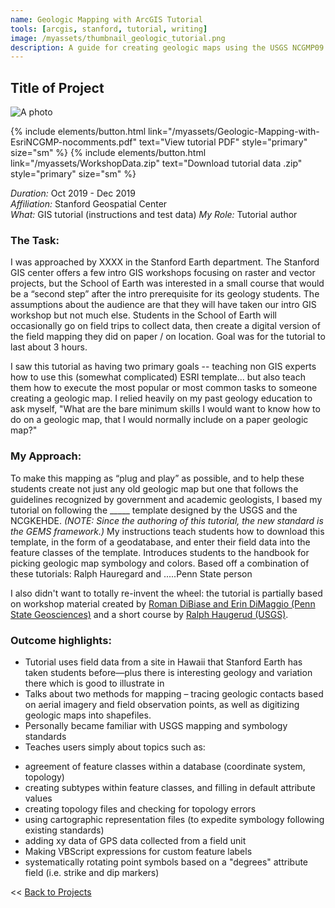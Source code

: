 ```yaml
---
name: Geologic Mapping with ArcGIS Tutorial
tools: [arcgis, stanford, tutorial, writing]
image: /myassets/thumbnail_geologic_tutorial.png
description: A guide for creating geologic maps using the USGS NCGMP09 cartographic standards.
---
```


## Title of Project ##

![A photo](http://placekitten.com/400/375)

{% include elements/button.html link="/myassets/Geologic-Mapping-with-EsriNCGMP-nocomments.pdf" text="View tutorial PDF" style="primary" size="sm" %}
{% include elements/button.html link="/myassets/WorkshopData.zip" text="Download tutorial data .zip" style="primary" size="sm" %}


*Duration:* Oct 2019 - Dec 2019  
*Affiliation:* Stanford Geospatial Center  
*What:* GIS tutorial (instructions and test data) 
*My Role:* Tutorial author


### The Task:

I was approached by XXXX in the Stanford Earth department. The Stanford GIS center offers a few intro GIS workshops focusing on raster and vector projects, but the School of Earth was interested in a small course that would be a “second step” after the intro prerequisite for its geology students. The assumptions about the audience are that they will have taken our intro GIS workshop but not much else. Students in the School of Earth will occasionally go on field trips to collect data, then create a digital version of the field mapping they did on paper / on location.
Goal was for the tutorial to last about 3 hours.

I saw this tutorial as having two primary goals -- teaching non GIS experts how to use this (somewhat complicated) ESRI template... but also teach them how to execute the most popular or most common tasks to someone creating a geologic map. I relied heavily on my past geology education to ask myself, "What are the bare minimum skills I would want to know how to do on a geologic map, that I would normally include on a paper geologic map?"

### My Approach:

To make this mapping as “plug and play” as possible, and to help these students create not just any old geologic map but one that follows the guidelines recognized by government and academic geologists, I based my tutorial on following the _____ template designed by the USGS and the NCGKEHDE. *(NOTE: Since the authoring of this tutorial, the new standard is the GEMS framework.)* My instructions teach students how to download this template, in the form of a geodatabase, and enter their field data into the feature classes of the template.
Introduces students to the handbook for picking geologic map symbology and colors.
Based off a combination of these tutorials: Ralph Hauregard and .....Penn State person

I also didn't want to totally re-invent the wheel: the tutorial is partially based on workshop material created by [Roman DiBiase and Erin DiMaggio (Penn State Geosciences)](http://sites.psu.edu/dibiase/teaching/making-a-geologic-map-in-arcgis-10-x/) and a short course by [Ralph Haugerud (USGS)](https://ngmdb.usgs.gov/Info/standards/NCGMP09/).



### Outcome highlights:  

* Tutorial uses field data from a site in Hawaii that Stanford Earth has taken students before—plus there is interesting geology and variation there which is good to illustrate in 
* Talks about two methods for mapping – tracing geologic contacts based on aerial imagery and field observation points, as well as digitizing geologic maps into shapefiles.
* Personally became familiar with USGS mapping and symbology standards 
* Teaches users simply about topics such as:
- agreement of feature classes within a database (coordinate system, topology)
- creating subtypes within feature classes, and filling in default attribute values
- creating topology files and checking for topology errors
- using cartographic representation files (to expedite symbology following existing standards)
- adding xy data of GPS data collected from a field unit
- Making VBScript expressions for custom feature labels
- systematically rotating point symbols based on a "degrees" attribute field (i.e. strike and dip markers)




<< [Back to Projects](/projects/)